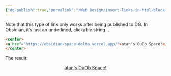 ```yaml
---
{"dg-publish":true,"permalink":"/Web Design/insert-links-in-html-block-in-markdown/","title":"Center links in markdown (with Obsidian)","noteIcon":"1","created":"2024-09-16T01:10:17.752+08:00","updated":"2024-09-16T03:20:28.733+08:00"}
---
```



Note that this type of link only works after being published to DG. In Obsidian, it’s just an underlined, clickable string...

```html
<center>
<a href="https://obsidian-space-delta.vercel.app/">atan's OuOb Space!</a>
</center>
```

The result:
<center>
<a href="https://obsidian-space-delta.vercel.app/">atan's OuOb Space!</a>
</center>
